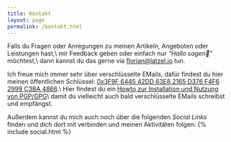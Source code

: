 ```yaml
---
title: Kontakt
layout: page
permalink: /kontakt.html
---
```

Falls du Fragen oder Anregungen zu meinen Artikeln, Angeboten 
oder Leistungen hast,\\
mir Feedback geben 
oder einfach nur *"Hallo sagen👋"* möchtest,\\
dann kannst du das gerne via <florian@latzel.io> tun.

Ich freue mich immer sehr über verschlüsselte EMails,
dafür findest du hier meinen öffentlichen Schlüssel:
[0x3F9F 6445 42DD 63E8 2165 D376 F4F6 2999 C3BA 4866](
/assets/files/3F9F644542DD63E82165D376F4F62999C3BA4866.asc).\\
Hier findest du ein 
[Howto zur Installation und Nutzung von PGP/GPG](/gnupg-micro-howto.html)\\
damit du vielleicht auch bald verschlüsselte EMails schreibst und empfängst.

Außerdem kannst du mich auch noch über die folgenden *Social Links* finden 
und dich dort mit verbinden und meinen Aktivitäten folgen: 
{% include social.html %}
